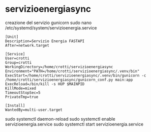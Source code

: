 # servizioenergiasync
creazione del servizio gunicorn
sudo nano /etc/systemd/system/servizioenergia.service

```
[Unit]
Description=Servizio Energia FASTAPI
After=network.target

[Service]
User=crotti
Group=crotti
WorkingDirectory=/home/crotti/servizioenergiasync
Environment="PATH=/home/crotti/servizioenergiasync/.venv/bin"
ExecStart=/home/crotti/servizioenergiasync/.venv/bin/gunicorn -c /home/crotti/servizioenergiasync/gunicorn_conf.py main:app
ExecReload=/bin/kill -s HUP $MAINPID
KillMode=mixed
TimeoutStopSec=5
PrivateTmp=true

[Install]
WantedBy=multi-user.target
```
sudo systemctl daemon-reload
sudo systemctl enable servizioenergia.service
sudo systemctl start servizioenergia.service

